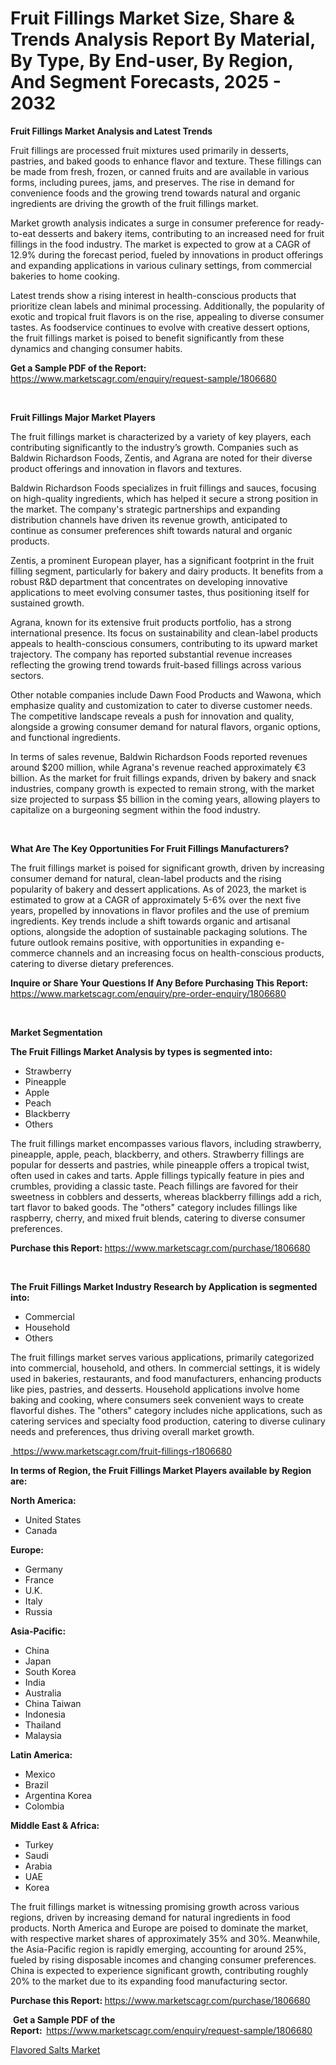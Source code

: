 <p><h1>Fruit Fillings Market Size, Share & Trends Analysis Report By Material, By Type, By End-user, By Region, And Segment Forecasts, 2025 - 2032</h1></p><p><strong>Fruit Fillings Market Analysis and Latest Trends</strong></p>
<p><p>Fruit fillings are processed fruit mixtures used primarily in desserts, pastries, and baked goods to enhance flavor and texture. These fillings can be made from fresh, frozen, or canned fruits and are available in various forms, including purees, jams, and preserves. The rise in demand for convenience foods and the growing trend towards natural and organic ingredients are driving the growth of the fruit fillings market.</p><p>Market growth analysis indicates a surge in consumer preference for ready-to-eat desserts and bakery items, contributing to an increased need for fruit fillings in the food industry. The market is expected to grow at a CAGR of 12.9% during the forecast period, fueled by innovations in product offerings and expanding applications in various culinary settings, from commercial bakeries to home cooking.</p><p>Latest trends show a rising interest in health-conscious products that prioritize clean labels and minimal processing. Additionally, the popularity of exotic and tropical fruit flavors is on the rise, appealing to diverse consumer tastes. As foodservice continues to evolve with creative dessert options, the fruit fillings market is poised to benefit significantly from these dynamics and changing consumer habits.</p></p>
<p><strong>Get a Sample PDF of the Report:&nbsp;</strong> <a href="https://www.marketscagr.com/enquiry/request-sample/1806680?utm_campaign=1126&utm_medium=2&utm_source=Github&utm_content=ia&utm_term=15022025&utm_id=fruit-fillings">https://www.marketscagr.com/enquiry/request-sample/1806680</a></p>
<p>&nbsp;</p>
<p><strong>Fruit Fillings Major Market Players</strong></p>
<p><p>The fruit fillings market is characterized by a variety of key players, each contributing significantly to the industry’s growth. Companies such as Baldwin Richardson Foods, Zentis, and Agrana are noted for their diverse product offerings and innovation in flavors and textures.</p><p>Baldwin Richardson Foods specializes in fruit fillings and sauces, focusing on high-quality ingredients, which has helped it secure a strong position in the market. The company's strategic partnerships and expanding distribution channels have driven its revenue growth, anticipated to continue as consumer preferences shift towards natural and organic products.</p><p>Zentis, a prominent European player, has a significant footprint in the fruit filling segment, particularly for bakery and dairy products. It benefits from a robust R&D department that concentrates on developing innovative applications to meet evolving consumer tastes, thus positioning itself for sustained growth.</p><p>Agrana, known for its extensive fruit products portfolio, has a strong international presence. Its focus on sustainability and clean-label products appeals to health-conscious consumers, contributing to its upward market trajectory. The company has reported substantial revenue increases reflecting the growing trend towards fruit-based fillings across various sectors.</p><p>Other notable companies include Dawn Food Products and Wawona, which emphasize quality and customization to cater to diverse customer needs. The competitive landscape reveals a push for innovation and quality, alongside a growing consumer demand for natural flavors, organic options, and functional ingredients.</p><p>In terms of sales revenue, Baldwin Richardson Foods reported revenues around $200 million, while Agrana's revenue reached approximately €3 billion. As the market for fruit fillings expands, driven by bakery and snack industries, company growth is expected to remain strong, with the market size projected to surpass $5 billion in the coming years, allowing players to capitalize on a burgeoning segment within the food industry.</p></p>
<p>&nbsp;</p>
<p><strong>What Are The Key Opportunities For Fruit Fillings Manufacturers?</strong></p>
<p><p>The fruit fillings market is poised for significant growth, driven by increasing consumer demand for natural, clean-label products and the rising popularity of bakery and dessert applications. As of 2023, the market is estimated to grow at a CAGR of approximately 5-6% over the next five years, propelled by innovations in flavor profiles and the use of premium ingredients. Key trends include a shift towards organic and artisanal options, alongside the adoption of sustainable packaging solutions. The future outlook remains positive, with opportunities in expanding e-commerce channels and an increasing focus on health-conscious products, catering to diverse dietary preferences.</p></p>
<p><strong>Inquire or Share Your Questions If Any Before Purchasing This Report:</strong> <a href="https://www.marketscagr.com/enquiry/pre-order-enquiry/1806680?utm_campaign=1126&utm_medium=2&utm_source=Github&utm_content=ia&utm_term=15022025&utm_id=fruit-fillings">https://www.marketscagr.com/enquiry/pre-order-enquiry/1806680</a></p>
<p>&nbsp;</p>
<p><strong>Market Segmentation</strong></p>
<p><strong>The Fruit Fillings Market Analysis by types is segmented into:</strong></p>
<p><ul><li>Strawberry</li><li>Pineapple</li><li>Apple</li><li>Peach</li><li>Blackberry</li><li>Others</li></ul></p>
<p><p>The fruit fillings market encompasses various flavors, including strawberry, pineapple, apple, peach, blackberry, and others. Strawberry fillings are popular for desserts and pastries, while pineapple offers a tropical twist, often used in cakes and tarts. Apple fillings typically feature in pies and crumbles, providing a classic taste. Peach fillings are favored for their sweetness in cobblers and desserts, whereas blackberry fillings add a rich, tart flavor to baked goods. The "others" category includes fillings like raspberry, cherry, and mixed fruit blends, catering to diverse consumer preferences.</p></p>
<p><strong>Purchase this Report:&nbsp;</strong><a href="https://www.marketscagr.com/purchase/1806680?utm_campaign=1126&utm_medium=2&utm_source=Github&utm_content=ia&utm_term=15022025&utm_id=fruit-fillings">https://www.marketscagr.com/purchase/1806680</a></p>
<p>&nbsp;</p>
<p><strong>The Fruit Fillings Market Industry Research by Application is segmented into:</strong></p>
<p><ul><li>Commercial</li><li>Household</li><li>Others</li></ul></p>
<p><p>The fruit fillings market serves various applications, primarily categorized into commercial, household, and others. In commercial settings, it is widely used in bakeries, restaurants, and food manufacturers, enhancing products like pies, pastries, and desserts. Household applications involve home baking and cooking, where consumers seek convenient ways to create flavorful dishes. The "others" category includes niche applications, such as catering services and specialty food production, catering to diverse culinary needs and preferences, thus driving overall market growth.</p></p>
<p><a href="https://www.marketscagr.com/fruit-fillings-r1806680?utm_campaign=1126&utm_medium=2&utm_source=Github&utm_content=ia&utm_term=15022025&utm_id=fruit-fillings">&nbsp;https://www.marketscagr.com/fruit-fillings-r1806680</a></p>
<p><strong>In terms of Region, the Fruit Fillings Market Players available by Region are:</strong></p>
<p>
    <p> <strong> North America: </strong>
        <ul>
            <li>United States</li>
            <li>Canada</li>
        </ul>
        </p> 
    <p> <strong> Europe: </strong>
        <ul>
            <li>Germany</li>
            <li>France</li>
            <li>U.K.</li>
            <li>Italy</li>
            <li>Russia</li>
        </ul>
        </p> 
    <p> <strong> Asia-Pacific: </strong>
        <ul>
            <li>China</li>
            <li>Japan</li>
            <li>South Korea</li>
            <li>India</li>
            <li>Australia</li>
            <li>China Taiwan</li>
            <li>Indonesia</li>
            <li>Thailand</li>
            <li>Malaysia</li>
        </ul>
        </p> 
    <p> <strong> Latin America: </strong>
        <ul>
            <li>Mexico</li>
            <li>Brazil</li>
            <li>Argentina Korea</li>
            <li>Colombia</li>
        </ul>
        </p> 
    <p> <strong> Middle East & Africa: </strong>
        <ul>
            <li>Turkey</li>
            <li>Saudi</li>
            <li>Arabia</li>
            <li>UAE</li>
            <li>Korea</li>
        </ul>
    </p>
    </p>
<p><p>The fruit fillings market is witnessing promising growth across various regions, driven by increasing demand for natural ingredients in food products. North America and Europe are poised to dominate the market, with respective market shares of approximately 35% and 30%. Meanwhile, the Asia-Pacific region is rapidly emerging, accounting for around 25%, fueled by rising disposable incomes and changing consumer preferences. China is expected to experience significant growth, contributing roughly 20% to the market due to its expanding food manufacturing sector.</p></p>
<p><strong>Purchase this Report: </strong><a href="https://www.marketscagr.com/purchase/1806680?utm_campaign=1126&utm_medium=2&utm_source=Github&utm_content=ia&utm_term=15022025&utm_id=fruit-fillings">https://www.marketscagr.com/purchase/1806680</a></p>
<p>&nbsp;<strong>Get a Sample PDF of the Report:&nbsp;&nbsp;</strong><a href="https://www.marketscagr.com/enquiry/request-sample/1806680?utm_campaign=1126&utm_medium=2&utm_source=Github&utm_content=ia&utm_term=15022025&utm_id=fruit-fillings">https://www.marketscagr.com/enquiry/request-sample/1806680</a></p>
<p><strong></strong></p>
<p><p><a href="https://github.com/julyju69/Market-Research-Report-List-6/blob/main/flavored-salts-market.md?utm_campaign=1126&utm_medium=2&utm_source=Github&utm_content=ia&utm_term=15022025&utm_id=fruit-fillings">Flavored Salts Market</a></p></p>